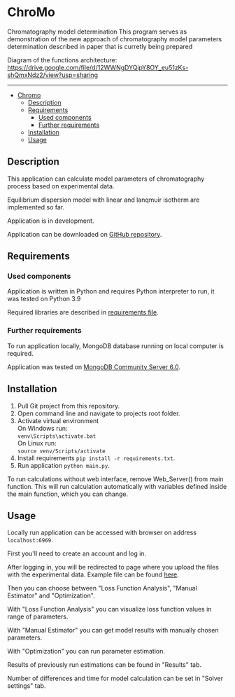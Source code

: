 # ChroMo
Chromatography model determination
This program serves as demonstration of the new approach of chromatography model parameters determination described in paper that is curretly being prepared

Diagram of the functions architecture: https://drive.google.com/file/d/12WWNgDYQipY8OY_eu51zKs-shQmxNdz2/view?usp=sharing

---


- [Chromo](#chromo)
  - [Description](#description)
  - [Requirements](#requirements)
    - [Used components](#used-components)
    - [Further requirements](#further-requirements)
  - [Installation](#installation)
  - [Usage](#usage)

## Description

This application can calculate model parameters of chromatography process based on experimental data.

Equilibrium dispersion model with linear and lanqmuir isotherm are implemented so far.

Application is in development.

Application can be downloaded on [GitHub repository](https://github.com/meloun67/ChroMo).

## Requirements

### Used components

Application is written in Python and requires Python interpreter to run, it was tested on Python 3.9

Required libraries are described in [requirements file](requirements.txt).

### Further requirements

To run application locally, MongoDB database running on local computer is required.

Application was tested on [MongoDB Community Server 6.0](https://www.mongodb.com/try/download/community-edition).

## Installation

1. Pull Git project from this repository.
2. Open command line and navigate to projects root folder.
3. Activate virtual environment\
  On Windows run:\
  `venv\Scripts\activate.bat`\
  On Linux run:\
  `source venv/Scripts/activate`
5. Install requirements `pip install -r requirements.txt`.
6. Run application `python main.py`.

To run calculations without web interface, remove Web_Server() from main function.
This will run calculation automatically with variables defined inside the main function, which you can change.

## Usage

Locally run application can be accessed with browser on address `localhost:6969`.

First you'll need to create an account and log in.

After logging in, you will be redirected to page where you upload the files with the experimental data. Example file can be found [here](docu/TestExperimentSet1/TestExperiment1.xlsx).

Then you can choose between "Loss Function Analysis", "Manual Estimator" and "Optimization".

With "Loss Function Analysis" you can visualize loss function values in range of parameters.

With "Manual Estimator" you can get model results with manually chosen parameters.

With "Optimization" you can run parameter estimation.

Results of previously run estimations can be found in "Results" tab.

Number of differences and time for model calculation can be set in "Solver settings" tab.
